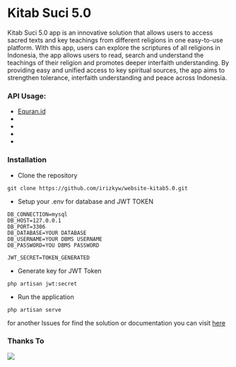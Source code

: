 # Kitab Suci 5.0
Kitab Suci 5.0 app is an innovative solution that allows users to access sacred texts and key teachings from different religions in one easy-to-use platform. With this app, users can explore the scriptures of all religions in Indonesia, the app allows users to read, search and understand the teachings of their religion and promotes deeper interfaith understanding. By providing easy and unified access to key spiritual sources, the app aims to strengthen tolerance, interfaith understanding and peace across Indonesia.

### API Usage:
- [Equran.id](https://equran.id/apidev/v2)
-
-
-
-

### Installation
- Clone the repository
```<PHP>
git clone https://github.com/irizkyw/website-kitab5.0.git
```
- Setup your .env for database and JWT TOKEN
```<raw>
DB_CONNECTION=mysql
DB_HOST=127.0.0.1
DB_PORT=3306
DB_DATABASE=YOUR DATABASE
DB_USERNAME=YOUR DBMS USERNAME
DB_PASSWORD=YOU DBMS PASSWORD

JWT_SECRET=TOKEN_GENERATED
```
- Generate key for JWT Token
```<PHP>
php artisan jwt:secret
```
- Run the application
```<PHP>
php artisan serve
```
for another Issues for find the solution or documentation you can visit [here](https://github.com/irizkyw/website-kitab5.0/issues)

### Thanks To
<a href="https://github.com/irizkyw/website-kitab5.0/graphs/contributors">
  <img src="https://contrib.rocks/image?repo=irizkyw/website-kitab5.0" />
</a>
